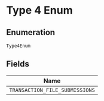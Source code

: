 
# Type 4 Enum

## Enumeration

`Type4Enum`

## Fields

| Name |
|  --- |
| `TRANSACTION_FILE_SUBMISSIONS` |

